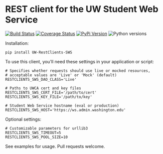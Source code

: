 # REST client for the UW Student Web Service

[![Build Status](https://github.com/uw-it-aca/uw-restclients-sws/workflows/Test,%20Publish/badge.svg?branch=master)](https://github.com/uw-it-aca/uw-restclients-sws/actions)
[![Coverage Status](https://coveralls.io/repos/github/uw-it-aca/uw-restclients-sws/badge.svg?branch=master)](https://coveralls.io/github/uw-it-aca/uw-restclients-sws?branch=master)
[![PyPi Version](https://img.shields.io/pypi/v/uw-restclients-sws.svg)](https://pypi.python.org/pypi/uw-restclients-sws)
![Python versions](https://img.shields.io/pypi/pyversions/uw-restclients-sws.svg)

Installation:

    pip install UW-RestClients-SWS

To use this client, you'll need these settings in your application or script:

    # Specifies whether requests should use live or mocked resources,
    # acceptable values are 'Live' or 'Mock' (default)
    RESTCLIENTS_SWS_DAO_CLASS='Live'

    # Paths to UWCA cert and key files
    RESTCLIENTS_SWS_CERT_FILE='/path/to/cert'
    RESTCLIENTS_SWS_KEY_FILE='/path/to/key'

    # Student Web Service hostname (eval or production)
    RESTCLIENTS_SWS_HOST='https://ws.admin.washington.edu'

Optional settings:

    # Customizable parameters for urllib3
    RESTCLIENTS_SWS_TIMEOUT=5
    RESTCLIENTS_SWS_POOL_SIZE=10

See examples for usage.  Pull requests welcome.
